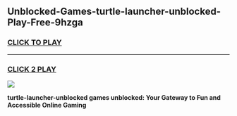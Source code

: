 
## Unblocked-Games-turtle-launcher-unblocked-Play-Free-9hzga
<h3>
<a href="https://premium76.site?title=turtle-launcher-unblocked&ref=20M">CLICK TO PLAY</a></h3>
<hr>

<h3>
<a href="https://premium76.site?title=turtle-launcher-unblocked&ref=20M">CLICK 2 PLAY</a>
  
</h3>

<a href="https://premium76.site?title=turtle-launcher-unblocked&ref=19M"><img src="https://clearcache.store/games.png"></a>


**turtle-launcher-unblocked games unblocked: Your Gateway to Fun and Accessible Online Gaming**
